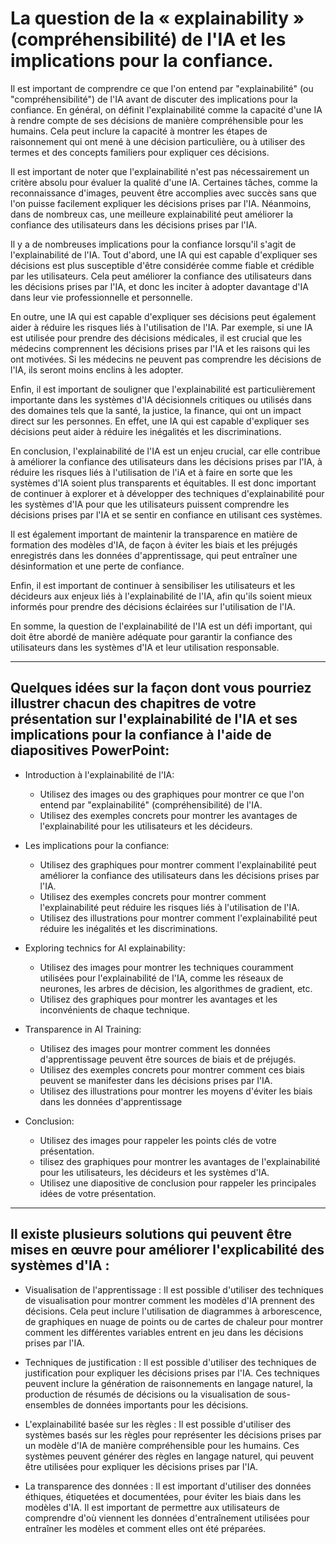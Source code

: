 # La question de la « explainability » (compréhensibilité) de l'IA et les implications pour la confiance.

Il est important de comprendre ce que l'on entend par "explainabilité" (ou "compréhensibilité") de l'IA avant de discuter des implications pour la confiance. En général, on définit l'explainabilité comme la capacité d'une IA à rendre compte de ses décisions de manière compréhensible pour les humains. Cela peut inclure la capacité à montrer les étapes de raisonnement qui ont mené à une décision particulière, ou à utiliser des termes et des concepts familiers pour expliquer ces décisions.

Il est important de noter que l'explainabilité n'est pas nécessairement un critère absolu pour évaluer la qualité d'une IA. Certaines tâches, comme la reconnaissance d'images, peuvent être accomplies avec succès sans que l'on puisse facilement expliquer les décisions prises par l'IA. Néanmoins, dans de nombreux cas, une meilleure explainabilité peut améliorer la confiance des utilisateurs dans les décisions prises par l'IA.

Il y a de nombreuses implications pour la confiance lorsqu'il s'agit de l'explainabilité de l'IA. Tout d'abord, une IA qui est capable d'expliquer ses décisions est plus susceptible d'être considérée comme fiable et crédible par les utilisateurs. Cela peut améliorer la confiance des utilisateurs dans les décisions prises par l'IA, et donc les inciter à adopter davantage d'IA dans leur vie professionnelle et personnelle.

En outre, une IA qui est capable d'expliquer ses décisions peut également aider à réduire les risques liés à l'utilisation de l'IA. Par exemple, si une IA est utilisée pour prendre des décisions médicales, il est crucial que les médecins comprennent les décisions prises par l'IA et les raisons qui les ont motivées. Si les médecins ne peuvent pas comprendre les décisions de l'IA, ils seront moins enclins à les adopter.

Enfin, il est important de souligner que l'explainabilité est particulièrement importante dans les systèmes d'IA décisionnels critiques ou utilisés dans des domaines tels que la santé, la justice, la finance, qui ont un impact direct sur les personnes. En effet, une IA qui est capable d'expliquer ses décisions peut aider à réduire les inégalités et les discriminations.

En conclusion, l'explainabilité de l'IA est un enjeu crucial, car elle contribue à améliorer la confiance des utilisateurs dans les décisions prises par l'IA, à réduire les risques liés à l'utilisation de l'iA et à faire en sorte que les systèmes d'IA soient plus transparents et équitables. Il est donc important de continuer à explorer et à développer des techniques d'explainabilité pour les systèmes d'IA pour que les utilisateurs puissent comprendre les décisions prises par l'IA et se sentir en confiance en utilisant ces systèmes.

Il est également important de maintenir la transparence en matière de formation des modèles d'IA, de façon à éviter les biais et les préjugés enregistrés dans les données d'apprentissage, qui peut entraîner une désinformation et une perte de confiance.

Enfin, il est important de continuer à sensibiliser les utilisateurs et les décideurs aux enjeux liés à l'explainabilité de l'IA, afin qu'ils soient mieux informés pour prendre des décisions éclairées sur l'utilisation de l'IA.

En somme, la question de l'explainabilité de l'IA est un défi important, qui doit être abordé de manière adéquate pour garantir la confiance des utilisateurs dans les systèmes d'IA et leur utilisation responsable.

---

## Quelques idées sur la façon dont vous pourriez illustrer chacun des chapitres de votre présentation sur l'explainabilité de l'IA et ses implications pour la confiance à l'aide de diapositives PowerPoint:

- Introduction à l'explainabilité de l'IA:

  - Utilisez des images ou des graphiques pour montrer ce que l'on entend par "explainabilité" (compréhensibilité) de l'IA.
  - Utilisez des exemples concrets pour montrer les avantages de l'explainabilité pour les utilisateurs et les décideurs.

- Les implications pour la confiance:

  - Utilisez des graphiques pour montrer comment l'explainabilité peut améliorer la confiance des utilisateurs dans les décisions prises par l'IA.
  - Utilisez des exemples concrets pour montrer comment l'explainabilité peut réduire les risques liés à l'utilisation de l'IA.
  - Utilisez des illustrations pour montrer comment l'explainabilité peut réduire les inégalités et les discriminations.

- Exploring technics for AI explainability:

  - Utilisez des images pour montrer les techniques couramment utilisées pour l'explainabilité de l'IA, comme les réseaux de neurones, les arbres de décision, les algorithmes de gradient, etc.
  - Utilisez des graphiques pour montrer les avantages et les inconvénients de chaque technique.

- Transparence in AI Training:

  - Utilisez des images pour montrer comment les données d'apprentissage peuvent être sources de biais et de préjugés.
  - Utilisez des exemples concrets pour montrer comment ces biais peuvent se manifester dans les décisions prises par l'IA.
  - Utilisez des illustrations pour montrer les moyens d'éviter les biais dans les données d'apprentissage

- Conclusion:
  - Utilisez des images pour rappeler les points clés de votre présentation.
  - tilisez des graphiques pour montrer les avantages de l'explainabilité pour les utilisateurs, les décideurs et les systèmes d'IA.
  - Utilisez une diapositive de conclusion pour rappeler les principales idées de votre présentation.

---

## Il existe plusieurs solutions qui peuvent être mises en œuvre pour améliorer l'explicabilité des systèmes d'IA :

- Visualisation de l'apprentissage : Il est possible d'utiliser des techniques de visualisation pour montrer comment les modèles d'IA prennent des décisions. Cela peut inclure l'utilisation de diagrammes à arborescence, de graphiques en nuage de points ou de cartes de chaleur pour montrer comment les différentes variables entrent en jeu dans les décisions prises par l'IA.

- Techniques de justification : Il est possible d'utiliser des techniques de justification pour expliquer les décisions prises par l'IA. Ces techniques peuvent inclure la génération de raisonnements en langage naturel, la production de résumés de décisions ou la visualisation de sous-ensembles de données importants pour les décisions.

- L'explainabilité basée sur les règles : Il est possible d'utiliser des systèmes basés sur les règles pour représenter les décisions prises par un modèle d'IA de manière compréhensible pour les humains. Ces systèmes peuvent générer des règles en langage naturel, qui peuvent être utilisées pour expliquer les décisions prises par l'IA.

- La transparence des données : Il est important d'utiliser des données éthiques, étiquetées et documentées, pour éviter les biais dans les modèles d'IA. Il est important de permettre aux utilisateurs de comprendre d'où viennent les données d'entraînement utilisées pour entraîner les modèles et comment elles ont été préparées.
